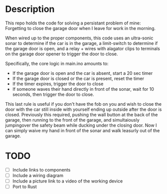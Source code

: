 # Description
This repo holds the code for solving a persistant problem of mine: Forgetting to close the garage door when I leave for work in the morning. 

When wired up to the proper components, this code uses an ultra-sonic sonar to determine if the car is in the garage, a limit-switch to
determine if the garage door is open, and a relay + wires with alagator clips to terminals on the garage door opener to trigger the door
to close.

Specifically, the core logic in main.ino amounts to:
* If the garage door is open and the car is absent, start a 20 sec timer
* If the garage door is closed or the car is present, reset the timer
* If the timer expires, trigger the door to close
* If someone waves their hand directly in front of the sonar, wait for 10 seconds, then trigger the door to close.

This last rule is useful if you don't have the fob on you and wish to close the door with the car still inside with yourself ending up outside 
after the door is closed. Previously this required, pushing the wall button at the back of the garage, then running to the front of the garage, 
and simultaiously jumpingover the safety beam while ducking under the closing door. Now I can simply waive my hand in front of the sonar and 
walk leasurly out of the garage.

# TODO
- [ ] Include links to components
- [ ] Include a wiring diagram
- [ ] Include a picture link to a video of the working device
- [ ] Port to Rust
